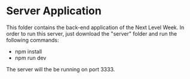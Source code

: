 # Server Application
This folder contains the back-end application of the Next Level Week. In order to run this server, just download the "server" folder and run the following commands:
- npm install
- npm run dev

The server will the be running on port 3333.

